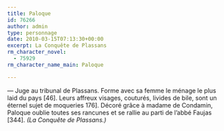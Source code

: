```yaml
---
title: Paloque
id: 76266
author: admin
type: personnage
date: 2010-03-15T07:13:30+00:00
excerpt: La Conquête de Plassans
rm_character_novel:
  - 75929
rm_character_name_main: Paloque

---
```

— Juge au tribunal de Plassans. Forme avec sa femme le ménage le plus laid du pays [46]. Leurs affreux visages, couturés, livides de bile, sont un éternel sujet de moqueries 176]. Décoré grâce à madame de Condamin, Paloque oublie toutes ses rancunes et se rallie au parti de l&rsquo;abbé Faujas [344]. _(La Conquête de Plassans.)_
